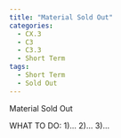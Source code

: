 ```yaml
---
title: "Material Sold Out"
categories:
  - CX.3
  - C3
  - C3.3
  - Short Term
tags:
  - Short Term
  - Sold Out
---
```


Material Sold Out

WHAT TO DO:
1)...
2)...
3)...